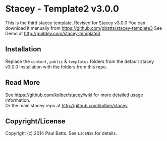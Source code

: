 # Stacey - Template2 v3.0.0

This is the third stacey template. Revised for Stacey v3.0.0 
You can download it manually from <https://github.com/pbatts/stacey-template3>
See Demo at <http://guitdev.com/stacey-template3>

## Installation

Replace the `content`, `public` & `templates` folders from the default stacey v3.0.0 installation with the folders from this repo.

## Read More

See <https://github.com/kolber/stacey/wiki> for more detailed usage information.  
Or the main stacey repo at <http://github.com/kolber/stacey>

## Copyright/License

Copyright (c) 2014 Paul Batts. See `LICENSE` for details.